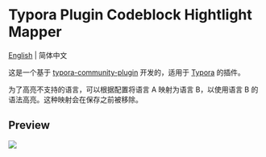 # Typora Plugin Codeblock Hightlight Mapper

[English](https://github.com/typora-community-plugin/typora-plugin-codeblock-highlight-mapper#README.md) | 简体中文

这是一个基于 [typora-community-plugin](https://github.com/typora-community-plugin/typora-community-plugin) 开发的，适用于 [Typora](https://typora.io) 的插件。

为了高亮不支持的语言，可以根据配置将语言 A 映射为语言 B，以使用语言 B 的语法高亮。这种映射会在保存之前被移除。

## Preview

![](https://fastly.jsdelivr.net/gh/typora-community-plugin/typora-plugin-codeblock-highlight-mapper@main/docs/assets/base.jpg)

